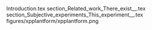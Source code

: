 Introduction.tex
section_Related_work_There_exist__.tex
section_Subjective_experiments_This_experiment__.tex
figures/xpplantform/xpplantform.png
